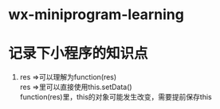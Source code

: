 # wx-miniprogram-learning
# 记录下小程序的知识点<br>
1. res =>可以理解为function(res)  
res =>里可以直接使用this.setData()  
function(res)里，this的对象可能发生改变，需要提前保存this  
